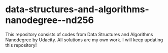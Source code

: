 # data-structures-and-algorithms-nanodegree--nd256
 This repository consists of codes from Data Structures and Algorithms Nanodegree by Udacity. All solutions are my own work. I will keep updating this repository!

